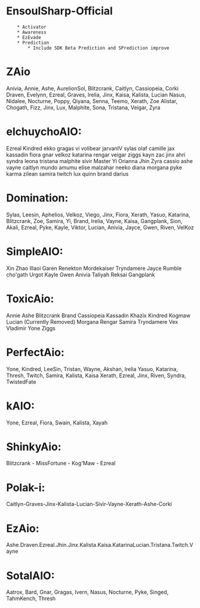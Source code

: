 # EnsoulSharp-Official
        * Activator
        * Awareness
        * EzEvade
        * Prediction
            * Include SDK Beta Prediction and SPrediction improve

# ZAio
Anivia, Annie, Ashe, AurelionSol, Blitzcrank, Caitlyn, Cassiopeia, Corki Draven, Evelynn, Ezreal, Graves, Irelia, Jinx, Kaisa, Kalista, Lucian Nasus, Nidalee, Nocturne, Poppy, Qiyana, Senna, Teemo, Xerath, Zoe Alistar, Chogath, Fizz, Jinx, Lux, Malphite, Sona, Tristana, Veigar, Zyra

# elchuychoAIO:
Ezreal Kindred ekko gragas vi volibear jarvanIV sylas olaf camille jax kassadin fiora gnar velkoz katarina rengar veigar ziggs kayn zac jinx ahri syndra leona tristana malphite sivir Master Yi Orianna Jhin Zyra cassio ashe vayne caitlyn mundo amumu elise malzahar neeko diana morgana pyke karma zilean samira twitch lux quinn brand darius

# Domination:
Sylas, Leesin, Aphelios, Velkoz, Viego, Jinx, Fiora, Xerath, Yasuo, Katarina, Blitzcrank, Zoe, Samira, Yi, Brand, Irelia, Vayne, Kaisa, Gangplank, Sion, Akali, Ezreal, Pyke, Kayle, Viktor, Lucian, Anivia, Jayce, Gwen, Riven, VelKoz

# SimpleAIO:
Xin Zhao Illaoi Garen Renekton Mordekaiser Tryndamere Jayce Rumble cho'gath Urgot Kayle Gwen Anivia Taliyah Reksai Gangplank

# ToxicAio:
Annie Ashe Blitzcrank Brand Cassiopeia Kassadin Khazix Kindred Kogmaw Lucian (Currently Removed) Morgana Rengar Samira Tryndamere Vex Vladimir Yone Ziggs

# PerfectAio:
Yone, Kindred, LeeSin, Tristan, Wayne, Akshan, Irelia Yasuo, Katarina, Thresh, Twitch, Samira, Kalista, Kaisa Xerath, Ezreal, Jinx, Riven, Syndra, TwistedFate

# kAIO:
Yone, Ezreal, Fiora, Swain, Kalista, Xayah

# ShinkyAio:
Blitzcrank - MissFortune - Kog'Maw - Ezreal

# Polak-i:
Caitlyn-Graves-Jinx-Kalista-Lucian-Sivir-Vayne-Xerath-Ashe-Corki

# EzAio:
Ashe.Draven.Ezreal.Jhin.Jinx.Kalista.Kaisa.KatarinaLucian.Tristana.Twitch.Vayne

# SotalAIO:
Aatrox, Bard, Gnar, Gragas, Ivern, Nasus, Nocturne, Pyke, Singed, TahmKench, Thresh
